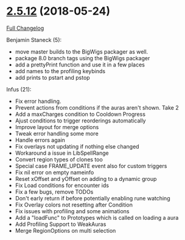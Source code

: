 # [2.5.12](https://github.com/WeakAuras/WeakAuras2/tree/2.5.12) (2018-05-24)

[Full Changelog](https://github.com/WeakAuras/WeakAuras2/compare/2.5.11...2.5.12)

Benjamin Staneck (5):

- move master builds to the BigWigs packager as well.
- package 8.0 branch tags using the BigWigs packager
- add a prettyPrint function and use it in a few places
- add names to the profiling keybinds
- add prints to pstart and pstop

Infus (21):

- Fix error handling.
- Prevent actions from conditions if the auras aren't shown. Take 2
- Add a maxCharges condition to Cooldown Progress
- Ajust conditions to trigger reorderings automatically
- Improve layout for merge options
- Tweak error handling some more
- Handle errors again
- Fix overlays not updating if nothing else changed
- Workaround a issue in LibSpellRange
- Convert region types of clones too
- Special case FRAME_UPDATE event also for custom triggers
- Fix nil error on empty nameinfo
- Reset xOffset and yOffset on adding to a dynamic group
- Fix Load conditions for encounter ids
- Fix a few bugs, remove TODOs
- Don't early return if before potentially enabling rune watching
- Fix Overlay colors not resetting after Condition
- Fix issues with profiling and some animations
- Add a "loadFunc" to Prototypes which is called on loading a aura
- Add Profiling Support to WeakAuras
- Merge RegionOptions on multi selection

